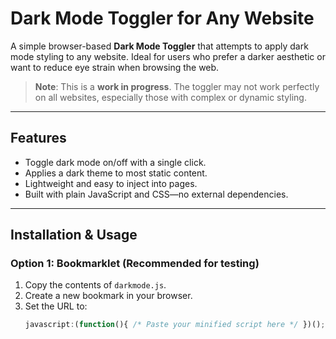 # Dark Mode Toggler for Any Website

A simple browser-based **Dark Mode Toggler** that attempts to apply dark mode styling to any website. Ideal for users who prefer a darker aesthetic or want to reduce eye strain when browsing the web.

>  **Note**: This is a **work in progress**. The toggler may not work perfectly on all websites, especially those with complex or dynamic styling.

---

##  Features

- Toggle dark mode on/off with a single click.
- Applies a dark theme to most static content.
- Lightweight and easy to inject into pages.
- Built with plain JavaScript and CSS—no external dependencies.

---

##  Installation & Usage

### Option 1: Bookmarklet (Recommended for testing)

1. Copy the contents of `darkmode.js`.
2. Create a new bookmark in your browser.
3. Set the URL to:
   ```javascript
   javascript:(function(){ /* Paste your minified script here */ })();
